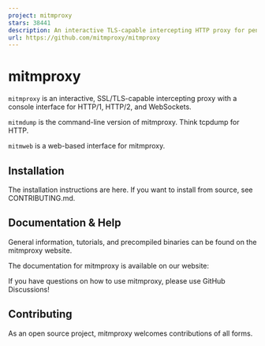 ```yaml
---
project: mitmproxy
stars: 38441
description: An interactive TLS-capable intercepting HTTP proxy for penetration testers and software developers.
url: https://github.com/mitmproxy/mitmproxy
---
```


mitmproxy
=========

`mitmproxy` is an interactive, SSL/TLS-capable intercepting proxy with a console interface for HTTP/1, HTTP/2, and WebSockets.

`mitmdump` is the command-line version of mitmproxy. Think tcpdump for HTTP.

`mitmweb` is a web-based interface for mitmproxy.

Installation
------------

The installation instructions are here. If you want to install from source, see CONTRIBUTING.md.

Documentation & Help
--------------------

General information, tutorials, and precompiled binaries can be found on the mitmproxy website.

The documentation for mitmproxy is available on our website:

If you have questions on how to use mitmproxy, please use GitHub Discussions!

Contributing
------------

As an open source project, mitmproxy welcomes contributions of all forms.
